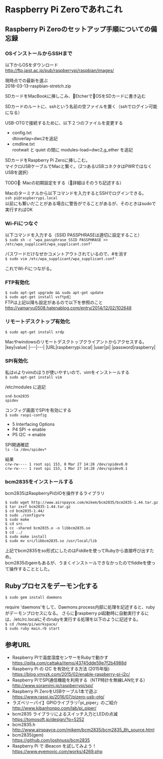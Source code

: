 # Raspberry Pi Zeroであれこれ

## Raspberry Pi Zeroのセットアップ手順についての備忘録

### OSインストールからSSHまで

以下からOSをダウンロード  
http://ftp.jaist.ac.jp/pub/raspberrypi/raspbian/images/

現時点での最新を選ぶ  
2018-03-13-raspbian-stretch.zip

SDカードをMacBookに挿しこみ、EtcherでOSをSDカードに書き込む

SDカードのルートに、sshという名前の空ファイルを置く（sshでログイン可能になる）

USB-OTGで接続するために、以下２つのファイルを変更する
* config.txt  
  dtoverlay=dwc2を追記
* cmdline.txt  
  rootwait と quiet の間に modules-load=dwc2,g_ether を追記

SDカードをRaspberry Pi Zeroに挿しこむ。  
マイクロUSBケーブルでMacと繋ぐ。（2つあるUSBコネクタはPWRではなくUSBを選択）

TODO: Macの初期設定をする（詳細はそのうち記述する）

Macのターミナルから以下コマンドを入力するとSSHでログインできる。  
`ssh pi@raspberrypi.local`  
以前にも繋いだことがある場合に警告がでることがあるが、そのときはsudoで実行すればOK  

### Wi-Fiにつなぐ

以下コマンドを入力する（SSID PASSPHRASEは適切に設定すること）  
`$ sudo sh -c 'wpa_passphrase SSID PASSPHRASE >> /etc/wpa_supplicant/wpa_supplicant.conf'`

パスワードだけなぜかコメントアウトされているので、#を消す  
`$ sudo vim /etc/wpa_supplicant/wpa_supplicant.conf'`

これでWi-Fiにつながる。

### FTP有効化

`$ sudo apt-get upgrade && sudo apt-get update`  
`$ sudo apt-get install vsftpd`  
FTPは上記以降も設定があるので以下を参照のこと  
http://yamaryu0508.hatenablog.com/entry/2014/12/02/102648

### リモートデスクトップ有効化

`$ sudo apt-get install xrdp`

Macやwindowsのリモートデスクトップクライアントからアクセスする。  
|key|value|
|---|---|
|URL|raspberrypi.local|
|user|pi|
|password|raspberry|

### SPI有効化

私はviよりvimのほうが使いやすいので、vimをインストールする  
`$ sudo apt-get install vim`

/etc/modules に追記  

`snd-bcm2835`  
`spidev`  

コンフィグ画面でSPIを有効にする  
`$ sudo raspi-config`  
- 5 Interfacing Options  
- P4 SPI -> enable  
- P5 I2C -> enable  

SPI開通確認  
`ls -la /dev/spidev*`

結果  
`crw-rw---- 1 root spi 153, 0 Mar 27 14:28 /dev/spidev0.0`  
`crw-rw---- 1 root spi 153, 1 Mar 27 14:28 /dev/spidev0.1`

### bcm2835をインストールする

bcm2835はRaspberryPiのIOを操作するライブラリ  

`$ sudo wget http://www.airspayce.com/mikem/bcm2835/bcm2835-1.44.tar.gz`  
`$ tar zxvf bcm2835-1.44.tar.gz`  
`$ cd bcm2835-1.44/`  
`$ sudo ./configure`  
`$ sudo make`  
`$ cd src`  
`$ cc -shared bcm2835.o -o libbcm2835.so`  
`$ cd ../`  
`$ sudo make install`  
`$ sudo mv src/libbcm2835.so /usr/local/lib`

上記でbcm2835をso形式にしたのはFiddleを使ってRubyから直接呼び出すため。  
bcm2835のgemもあるが、うまくインストールできなかったのでfiddleを使って操作することとした。

## Rubyプロセスをデーモン化する

`$ sudo gem install daemons`

require 'daemons'をして、Daemons.process内部に処理を記述すると、rubyがデーモンプロセスになる。
さらにraspberry pi起動時に自動実行するには、/etc/rc.localにそのrubyを実行する処理を以下のように記述する。  
`$ cd /home/pi/workspace/`  
`$ sudo ruby main.rb start`

## 参考URL

* Raspberry PIで温度湿度センサーをRubyで動かす  
https://qiita.com/cattaka/items/43745dde59e7f2b4988d  
* Raspberry Pi の I2C を有効化する方法 (2015年版)  
https://blog.ymyzk.com/2015/02/enable-raspberry-pi-i2c/
* Raspberry PiでSPI通信機能を利用する（NTP時計を無線LAN化する）  
http://www.soramimi.jp/raspberrypi/spi/
* Raspberry Pi ZeroをUSBケーブル1本で遊ぶ  
https://www.raspi.jp/2016/07/pizero-usb-otg/
* ラズベリーパイ】GPIOライブラリ｢pi_piper」のご紹介  
http://www.kibanhonpo.com/lab/pi_piper/
* bcm2835 ライブラリによるスイッチ入力とLEDの点滅  
https://tomosoft.jp/design/?p=5252
* bcm2835.h  
http://www.airspayce.com/mikem/bcm2835/bcm2835_8h_source.html
* bcm2835(gem)  
https://github.com/joshnuss/bcm2835
* Raspberry Pi で iBeacon を試してみよう！  
https://www.eyemovic.com/works/4269.php
